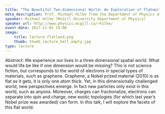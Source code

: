 ```yaml
---
title: "The Beautiful Two-dimensional World: An Exploration of Flatworld"
meta_description: Prof. Michael Hilke from the Department of Physics at McGill University will talk about his research on special types of materials, such as graphene. He talk will go into the two-dimensional lives of electrons living on these special materials.
speaker: Michael Hilke (McGill University Department of Physics)
speaker_url: http://www.physics.mcgill.ca/~hilke/
event-date: 2017-11-02 19:00
image:
    title: lecture-flatland.png
    thumb: thumb_lecture_hall_empty.jpg
type: lecture
---
```

*Abstract:*
We experience our lives in a three dimensional spatial world. What would life be like if one dimension would be missing? This is not science fiction, but corresponds to the world of electrons in special types of materials, such as graphene. Graphene, a Nobel prized material (2010) is as flat as it gets, it is only one atom thick. Yet, in this dimensionally challenged world, new perspectives emerge. In fact new particles only exist in this world, such as anyons. Moreover, charges can fractionalize, electrons can separate into spin and charge, new exotic topologies (for which last year’s Nobel prize was awarded) can form. In this talk, I will explore the facets of this flat world.

